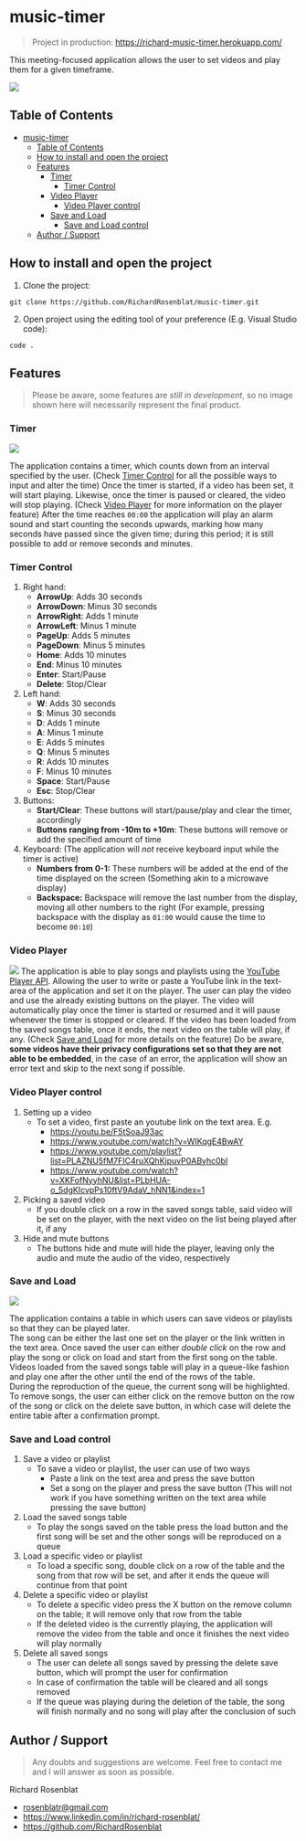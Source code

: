 # music-timer
>Project in production: https://richard-music-timer.herokuapp.com/ 

This meeting-focused application allows the user to set videos and play them for a given timeframe. 

![](https://img.shields.io/github/license/RichardRosenblat/music-timer?style=for-the-badge)

## Table of Contents
- [music-timer](#music-timer)
  - [Table of Contents](#table-of-contents)
  - [How to install and open the project](#how-to-install-and-open-the-project)
  - [Features](#features)
    - [Timer](#timer)
      - [Timer Control](#timer-control)
    - [Video Player](#video-player)
      - [Video Player control](#video-player-control)
    - [Save and Load](#save-and-load)
      - [Save and Load control](#save-and-load-control)
  - [Author / Support](#author--support)

## How to install and open the project
 1. Clone the project:
  ```
  git clone https://github.com/RichardRosenblat/music-timer.git
  ```
 2. Open project using the editing tool of your preference (E.g. Visual Studio code):
  ```
  code .
  ```
 
## Features
 >Please be aware, some features are *still in development*, so no image shown here will necessarily represent the final product.
### Timer
 ![](https://github.com/RichardRosenblat/github-assets/blob/main/Music-Timer/Clock.png?raw=true) 

 The application contains a timer, which counts down from an interval specified by the user. (Check [Timer Control](#timer-control) for all the possible ways to input and alter the time) 
 Once the timer is started, if a video has been set, it will start playing. Likewise, once the timer is paused or cleared, the video will stop playing. (Check [Video Player](#video-player) for more information on the player feature) 
 After the time reaches `00:00` the application will play an alarm sound and start counting the seconds upwards, marking how many seconds have passed since the given time; during this period; it is still possible to add or remove seconds and minutes.
 ### Timer Control
 1. Right hand:
     * **ArrowUp**: Adds 30 seconds
     * **ArrowDown**: Minus 30 seconds
     * **ArrowRight**: Adds 1 minute
     * **ArrowLeft**: Minus 1 minute
     * **PageUp**: Adds 5 minutes
     * **PageDown**: Minus 5 minutes
     * **Home**: Adds 10 minutes
     * **End**: Minus 10 minutes
     * **Enter**: Start/Pause
     * **Delete**: Stop/Clear
 2. Left hand:
     * **W**: Adds 30 seconds
     * **S**: Minus 30 seconds
     * **D**: Adds 1 minute
     * **A**: Minus 1 minute
     * **E**: Adds 5 minutes
     * **Q**: Minus 5 minutes
     * **R**: Adds 10 minutes
     * **F**: Minus 10 minutes
     * **Space**: Start/Pause
     * **Esc**: Stop/Clear
 3. Buttons: 
     * **Start/Clear**: These buttons will start/pause/play and clear the timer, accordingly
     * **Buttons ranging from -10m to +10m**: These buttons will remove or add the specified amount of time
 4. Keyboard: (The application will *not* receive keyboard input while the timer is active)
    * **Numbers from 0-1:** These numbers will be added at the end of the time displayed on the screen (Something akin to a microwave display)
    * **Backspace:** Backspace will remove the last number from the display, moving all other numbers to the right (For example, pressing backspace with the display as `01:00` would cause the time to become `00:10`)

### Video Player
 ![](https://github.com/RichardRosenblat/github-assets/blob/main/Music-Timer/Video.png?raw=true) 
 The application is able to play songs and playlists using the [YouTube Player API](https://developers.google.com/youtube/iframe_api_reference). Allowing the user to write or paste a YouTube link in the text-area of the application and set it on the player. 
 The user can play the video and use the already existing buttons on the player. 
 The video will automatically play once the timer is started or resumed and it will pause whenever the timer is stopped or cleared. 
 If the video has been loaded from the saved songs table, once it ends, the next video on the table will play, if any. (Check [Save and Load](#save-and-load) for more details on the feature) 
 Do be aware, **some videos have their privacy configurations set so that they are not able to be embedded**, in the case of an error, the application will show an error text and skip to the next song if possible. 
### Video Player control
 1. Setting up a video
      * To set a video, first paste an youtube link on the text area. E.g.
        * https://youtu.be/F5tSoaJ93ac
        * https://www.youtube.com/watch?v=WIKqgE4BwAY
        * https://www.youtube.com/playlist?list=PLAZNU5fM7FIC4ruXQhKjpuvP0AByhc0bl
        * https://www.youtube.com/watch?v=XKFofNyyhNU&list=PLbHUA-o_5dgKIcvpPs10ftV9AdaV_hNN1&index=1
 2. Picking a saved video
      * If you double click on a row in the saved songs table, said video will be set on the player, with the next video on the list being played after it, if any
 3. Hide and mute buttons
      * The buttons hide and mute will hide the player, leaving only the audio and mute the audio of the video, respectively

### Save and Load
![](https://github.com/RichardRosenblat/github-assets/blob/main/Music-Timer/Load%20and%20Save.png?raw=true) 

The application contains a table in which users can save videos or playlists so that they can be played later.  
The song can be either the last one set on the player or the link written in the text area.
Once saved the user can either *double click* on the row and play the song or click on load and start from the first song on the table.  
Videos loaded from the saved songs table will play in a queue-like fashion and play one after the other until the end of the rows of the table.  
During the reproduction of the queue, the current song will be highlighted.  
To remove songs, the user can either click on the remove button on the row of the song or click on the delete save button, in which case will delete the entire table after a confirmation prompt.

### Save and Load control
  1. Save a video or playlist
     * To save a video or playlist, the user can use of two ways
       * Paste a link on the text area and press the save button
       * Set a song on the player and press the save button (This will not work if you have something written on the text area while pressing the save button)
  2. Load the saved songs table
     * To play the songs saved on the table press the load button and the first song will be set and the other songs will be reproduced on a queue
  3. Load a specific video or playlist
     * To load a specific song, double click on a row of the table and the song from that row will be set, and after it ends the queue will continue from that point
  4. Delete a specific video or playlist
     * To delete a specific video press the X button on the remove column on the table; it will remove only that row from the table
     * If the deleted video is the currently playing, the application will remove the video from the table and once it finishes the next video will play normally 
  5. Delete all saved songs
     * The user can delete all songs saved by pressing the delete save button, which will prompt the user for confirmation
     * In case of confirmation the table will be cleared and all songs removed
     * If the queue was playing during the deletion of the table, the song will finish normally and no song will play after the conclusion of such

## Author / Support
> Any doubts and suggestions are welcome. Feel free to contact me and I will answer as soon as possible.
 
 Richard Rosenblat
 * rosenblatr@gmail.com 
 * https://www.linkedin.com/in/richard-rosenblat/ 
 * https://github.com/RichardRosenblat 
